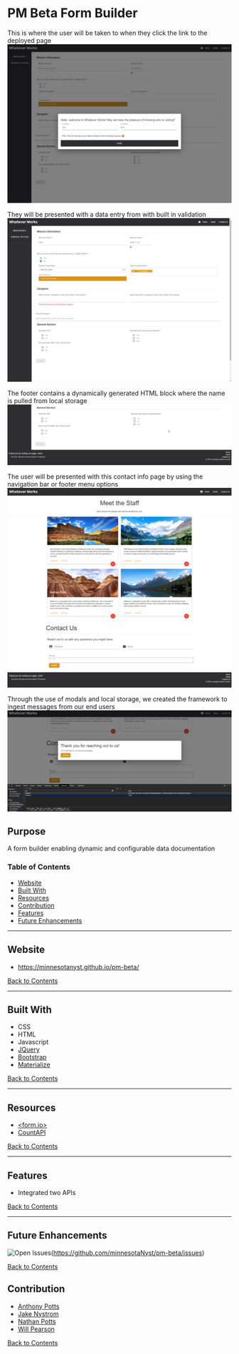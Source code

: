 # PM Beta Form Builder

This is where the user will be taken to when they click the link to the deployed page
![Landing Page](./assets/images/intro-modal.png)

They will be presented with a data entry from with built in validation
![Data Entry Validation](./assets/images/data-entry.png)

The footer contains a dynamically generated HTML block where the name is pulled from local storage
![Dynamically Generated HTML](./assets/images/dynamic-html.png)

The user will be presented with this contact info page by using the navigation bar or footer menu options
![Contact Info Page](./assets/images/contact-info.png)

Through the use of modals and local storage, we created the framework to ingest messages from our end users
![Modal Local Storage](./assets/images/modal-localstorage.png)

## Purpose
A form builder enabling dynamic and configurable data documentation

### Table of Contents
- [Website](#website)
- [Built With](#built-with)
- [Resources](#resources)
- [Contribution](#contribution)
- [Features](#features)
- [Future Enhancements](#future-enhancements)

---
## Website
- https://minnesotanyst.github.io/pm-beta/

[Back to Contents](#table-of-contents)

---
## Built With
- CSS
- HTML
- Javascript
- [JQuery](https://jquery.com/)
- [Bootstrap](https://getbootstrap.com/)
- [Materialize](https://materializecss.com/)

[Back to Contents](#table-of-contents)

---
## Resources
- [<form.io>](https://www.form.io/)
- [CountAPI](https://countapi.xyz/)

[Back to Contents](#table-of-contents)

---
## Features
- Integrated two APIs

[Back to Contents](#table-of-contents)

---

## Future Enhancements
![Open Issues](https://img.shields.io/github/issues/minnesotaNyst/pm-beta?style=flat-square?link=)(https://github.com/minnesotaNyst/pm-beta/issues)

[Back to Contents](#table-of-contents)

## Contribution
- [Anthony Potts](https://github.com/anthonypotts)
- [Jake Nystrom](https://github.com/minnesotaNyst)
- [Nathan Potts]()
- [Will Pearson](https://github.com/willp429)

[Back to Contents](#table-of-contents)